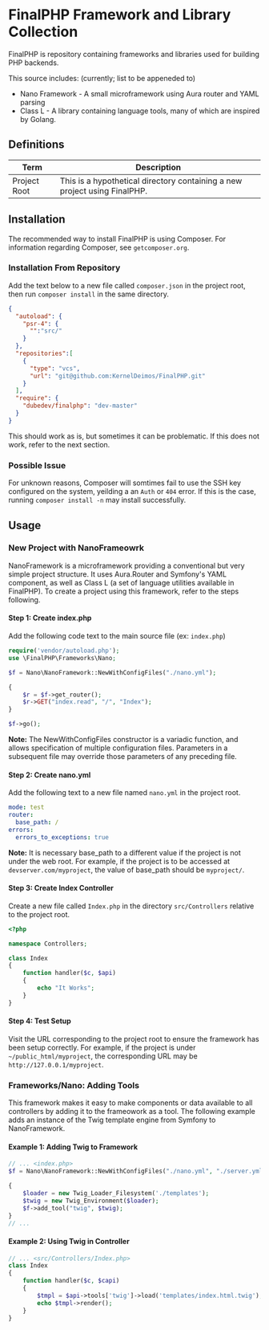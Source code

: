 # FinalPHP Framework and Library Collection

FinalPHP is repository containing frameworks and libraries used for
building PHP backends.

This source includes: (currently; list to be appeneded to)
- Nano Framework - A small microframework using Aura router and YAML parsing
- Class L - A library containing language tools,
  many of which are inspired by Golang.

## Definitions
| Term | Description|
| ---- | ---- |
| Project Root | This is a hypothetical directory containing a new project using FinalPHP.

## Installation
The recommended way to install FinalPHP is using Composer. For information regarding Composer, see `getcomposer.org`.

### Installation From Repository
Add the text below to a new file called `composer.json` in the project root, then run `composer install` in the same directory.

```json
{
  "autoload": {
    "psr-4": {
      "":"src/"
    }
  },
  "repositories":[
    {
      "type": "vcs",
      "url": "git@github.com:KernelDeimos/FinalPHP.git"
    }
  ],
  "require": {
    "dubedev/finalphp": "dev-master"
  }
}
```
  
This should work as is, but sometimes it can be problematic. If this does not work, refer to the next section.

### Possible Issue
For unknown reasons, Composer will somtimes fail to use the SSH key configured on the system, yeilding a an `Auth` or `404` error. If this is the case, running `composer install -n` may install successfully.

## Usage

### New Project with NanoFrameowrk
NanoFramework is a microframework providing a conventional but very simple
project structure. It uses Aura.Router and Symfony's YAML component, as well as
Class L (a set of language utilities available in FinalPHP). To create a project using this framework,
refer to the steps following.

#### Step 1: Create index.php

Add the following code text to the main source file (ex: `index.php`)

```php
require('vendor/autoload.php');
use \FinalPHP\Frameworks\Nano;

$f = Nano\NanoFramework::NewWithConfigFiles("./nano.yml");

{
    $r = $f->get_router();
    $r->GET("index.read", "/", "Index");
}	

$f->go();
```

**Note:** The NewWithConfigFiles constructor is a variadic function, and allows
specification of multiple configuration files.
Parameters in a subsequent file may override those parameters of any preceding file.

#### Step 2: Create nano.yml

Add the following text to a new file named `nano.yml` in the project root.

```yaml
mode: test
router:
  base_path: /
errors:
  errors_to_exceptions: true
```

**Note:** It is necessary base_path to a different value if the project
is not under the web root. For example, if the project is to be accessed at
`devserver.com/myproject`, the value of base_path should be `myproject/`.

#### Step 3: Create Index Controller

Create a new file called `Index.php` in the directory `src/Controllers` relative
to the project root.

```php
<?php

namespace Controllers;

class Index
{
    function handler($c, $api)
    {
        echo "It Works";
    }
}
```

#### Step 4: Test Setup

Visit the URL corresponding to the project root to ensure the framework has been
setup correctly. For example, if the project is under `~/public_html/myproject`,
the corresponding URL may be `http://127.0.0.1/myproject`.

### Frameworks/Nano: Adding Tools
This framework makes it easy to make components or data available to all
controllers by adding it to the frameowork as a tool. The following example
adds an instance of the Twig template engine from Symfony to NanoFramework.

#### Example 1: Adding Twig to Framework
```php
// ... <index.php>
$f = Nano\NanoFramework::NewWithConfigFiles("./nano.yml", "./server.yml");

{
    $loader = new Twig_Loader_Filesystem('./templates');
    $twig = new Twig_Environment($loader);
    $f->add_tool("twig", $twig);
}
// ...
```
#### Example 2: Using Twig in Controller
```php
// ... <src/Controllers/Index.php>
class Index
{
    function handler($c, $capi)
    {
        $tmpl = $api->tools['twig']->load('templates/index.html.twig');
        echo $tmpl->render();
    }
}
```
